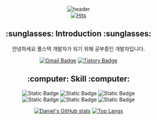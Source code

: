 <div align="center">
  
  ![header](https://capsule-render.vercel.app/api?type=transparent&height=150&text=Hi%20Everybody!👍&desc=Welcome%20Daniel%20Repository😊&descAlign=50&descAlignY=90&fontSize=60)
  <br>
  [![Hits](https://hits.seeyoufarm.com/api/count/incr/badge.svg?url=https%3A%2F%2Fgithub.com%2FDaniel-Jeon&count_bg=%2379C83D&title_bg=%23555555&icon=&icon_color=%23E7E7E7&title=hits&edge_flat=true)](https://hits.seeyoufarm.com)

</div>

<div align="center">
  <h2>:sunglasses: Introduction :sunglasses:</h2>
  <p>안녕하세요 풀스택 개발자가 되기 위해 공부중인 개발자입니다.</p>

  [![Gmail Badge](https://img.shields.io/badge/Gmail-d14836?style=flat-square&logo=Gmail&logoColor=white&link=mailto:dnmokujin@gmail.com)](dnmokujin@gmail.com)
  [![Tistory Badge](https://img.shields.io/badge/Tistory-000000?style=flat-square&logo=tistory&logoColor=white&link=mailto:danielrepo.tistory.com)](danielrepo.tistory.com)
</div>

<div align="center">

  <h2>:computer: Skill :computer:</h2>
  
  ![Static Badge](https://img.shields.io/badge/HTML5-E34F26?style=flat-square&logo=html5&logoColor=white)
  ![Static Badge](https://img.shields.io/badge/CSS3-1572B6?style=flat-square&logo=css3&logoColor=white)
  ![Static Badge](https://img.shields.io/badge/Javascript-F7DF1E?style=flat-square&logo=javascript&logoColor=black)
  <br>
  ![Static Badge](https://img.shields.io/badge/Node.js-5FA04E?style=flat-square&logo=nodedotjs&logoColor=white)
  ![Static Badge](https://img.shields.io/badge/Express-000000?style=flat-square&logo=express&logoColor=white)
  ![Static Badge](https://img.shields.io/badge/Nodemon-76D04B?style=flat-square&logo=nodemon&logoColor=white)

  [![Daniel's GitHub stats](https://github-readme-stats.vercel.app/api?username=Daniel-Jeon)](https://github.com/anuraghazra/github-readme-stats)
  [![Top Langs](https://github-readme-stats.vercel.app/api/top-langs/?username=Daniel-Jeon&layout=compact)](https://github.com/Daniel-Jeon/github-readme-stats)
  
</div>
